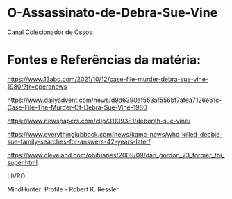 # O-Assassinato-de-Debra-Sue-Vine
Canal Colecionador de Ossos

# Fontes e Referências da matéria:


https://www.13abc.com/2021/10/12/case-file-murder-debra-sue-vine-1980/?fr=operanews

https://www.dailyadvent.com/news/d9d6390af553af556bf7afea7126e61c-Case-File-The-Murder-Of-Debra-Sue-Vine-1980

https://www.newspapers.com/clip/31139381/deborah-sue-vine/

https://www.everythinglubbock.com/news/kamc-news/who-killed-debbie-sue-family-searches-for-answers-42-years-later/

https://www.cleveland.com/obituaries/2009/09/dan_gordon_73_former_fbi_super.html



LIVRO: 


MindHunter: Profile - Robert K. Ressler
